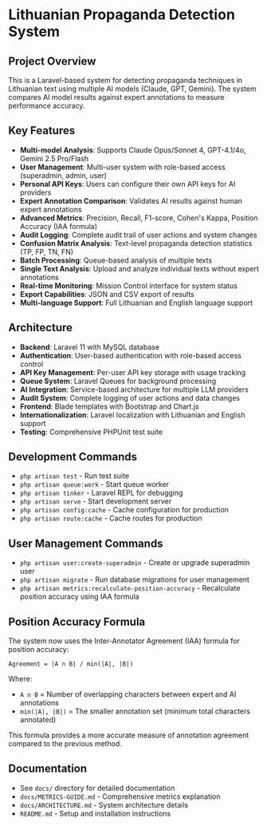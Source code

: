 # Lithuanian Propaganda Detection System

## Project Overview

This is a Laravel-based system for detecting propaganda techniques in Lithuanian text using multiple AI models (Claude, GPT, Gemini). The system compares AI model results against expert annotations to measure performance accuracy.

## Key Features

- **Multi-model Analysis**: Supports Claude Opus/Sonnet 4, GPT-4.1/4o, Gemini 2.5 Pro/Flash
- **User Management**: Multi-user system with role-based access (superadmin, admin, user)
- **Personal API Keys**: Users can configure their own API keys for AI providers
- **Expert Annotation Comparison**: Validates AI results against human expert annotations
- **Advanced Metrics**: Precision, Recall, F1-score, Cohen's Kappa, Position Accuracy (IAA formula)
- **Audit Logging**: Complete audit trail of user actions and system changes
- **Confusion Matrix Analysis**: Text-level propaganda detection statistics (TP, FP, TN, FN)
- **Batch Processing**: Queue-based analysis of multiple texts
- **Single Text Analysis**: Upload and analyze individual texts without expert annotations
- **Real-time Monitoring**: Mission Control interface for system status
- **Export Capabilities**: JSON and CSV export of results
- **Multi-language Support**: Full Lithuanian and English language support

## Architecture

- **Backend**: Laravel 11 with MySQL database
- **Authentication**: User-based authentication with role-based access control
- **API Key Management**: Per-user API key storage with usage tracking
- **Queue System**: Laravel Queues for background processing
- **AI Integration**: Service-based architecture for multiple LLM providers
- **Audit System**: Complete logging of user actions and data changes
- **Frontend**: Blade templates with Bootstrap and Chart.js
- **Internationalization**: Laravel localization with Lithuanian and English support
- **Testing**: Comprehensive PHPUnit test suite

## Development Commands

- `php artisan test` - Run test suite
- `php artisan queue:work` - Start queue worker
- `php artisan tinker` - Laravel REPL for debugging
- `php artisan serve` - Start development server
- `php artisan config:cache` - Cache configuration for production
- `php artisan route:cache` - Cache routes for production

## User Management Commands

- `php artisan user:create-superadmin` - Create or upgrade superadmin user
- `php artisan migrate` - Run database migrations for user management
- `php artisan metrics:recalculate-position-accuracy` - Recalculate position accuracy using IAA formula

## Position Accuracy Formula

The system now uses the Inter-Annotator Agreement (IAA) formula for position accuracy:

```
Agreement = |A ∩ B| / min(|A|, |B|)
```

Where:
- `A ∩ B` = Number of overlapping characters between expert and AI annotations
- `min(|A|, |B|)` = The smaller annotation set (minimum total characters annotated)

This formula provides a more accurate measure of annotation agreement compared to the previous method.

## Documentation

- See `docs/` directory for detailed documentation
- `docs/METRICS-GUIDE.md` - Comprehensive metrics explanation
- `docs/ARCHITECTURE.md` - System architecture details
- `README.md` - Setup and installation instructions